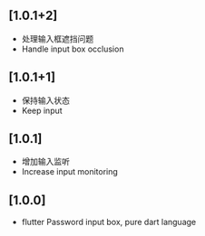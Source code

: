 ## [1.0.1+2]
* 处理输入框遮挡问题
* Handle input box occlusion
## [1.0.1+1]
* 保持输入状态
* Keep input
## [1.0.1]
* 增加输入监听
* Increase input monitoring

## [1.0.0]
* flutter Password input box, pure dart language
